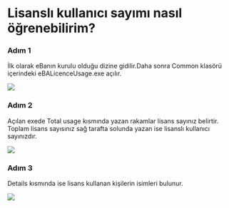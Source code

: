 # Lisanslı kullanıcı sayımı nasıl öğrenebilirim?

### Adım 1

İlk olarak eBanın kurulu olduğu dizine gidilir.Daha sonra Common klasörü içerindeki eBALicenceUsage.exe açılır.

![](https://docsbimser.blob.core.windows.net/imagecontainer/auto-uploadc54a9959-a188-41aa-86d3-13ddc37ae04d)

### Adım 2

Açılan exede Total usage kısmında yazan rakamlar lisans sayınız belirtir.
Toplam lisans sayısınız sağ tarafta solunda yazan ise lisanslı kullanıcı sayınızdır.


![](https://docsbimser.blob.core.windows.net/imagecontainer/auto-upload0165bcb9-a5fa-4310-9e18-1d6df425b199)

### Adım 3

Details kısmında ise lisans kullanan kişilerin isimleri bulunur.

![](https://docsbimser.blob.core.windows.net/imagecontainer/auto-uploadbd01e51e-cdb6-4911-8895-4d8fa709537d)